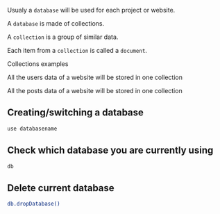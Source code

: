 Usualy a ```database``` will be used for each project or website.

A ```database``` is made of collections.

A ```collection``` is a group of similar data.

Each item from a ```collection``` is called a ```document```.

Collections examples

All the users data of a website will be stored in one collection

All the posts data of a website will be stored in one collection

## Creating/switching a database
```sh
use databasename
```

## Check which database you are currently using
```sh
db
```

## Delete current database
```sh
db.dropDatabase()
```
